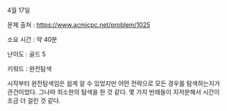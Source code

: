 4월 17일

문제 출처 : https://www.acmicpc.net/problem/1025

소요 시간 : 약 40분

난이도 : 골드 5

키워드 : 완전탐색

시작부터 완전탐색임은 쉽게 알 수 있었지만 어떤 전략으로 모든 경우를 탐색하는지가 관건이었다. 그나마 최소한의 탐색을 한 것 같다.
몇 가지 반례들이 지저분해서 시간이 조금 더 걸린 것 같다.